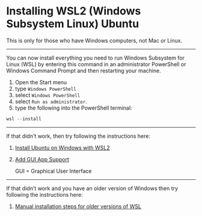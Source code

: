 # Installing WSL2 (Windows Subsystem Linux) Ubuntu 

This is only for those who have Windows computers, not Mac or Linux.

---

You can now install everything you need to run Windows Subsystem for Linux (WSL) by entering this command in an administrator PowerShell or Windows Command Prompt and then restarting your machine.

1. Open the Start menu
2. type `Windows PowerShell`
3. select `Windows PowerShell`
4. select `Run as administrator`.
5. type the following into the PowerShell terminal:

```powershell
wsl --install
```

---

If that didn't work, then try following the instructions here:

1. [Install Ubuntu on Windows with WSL2](https://learn.microsoft.com/en-us/windows/wsl/install)

2. [Add GUI App Support](https://learn.microsoft.com/en-us/windows/wsl/tutorials/gui-apps)

	GUI = Graphical User Interface

--- 

If that didn't work and you have an older version of Windows then try following the instructions here:

1. [Manual installation steps for older versions of WSL](https://learn.microsoft.com/en-us/windows/wsl/install-manual)
